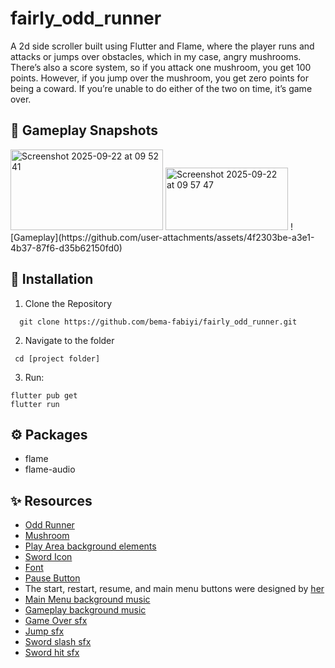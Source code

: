 # fairly_odd_runner

A 2d side scroller built using Flutter and Flame, where the player runs and attacks or jumps over obstacles, which in my case, angry mushrooms. There’s also a score system, so if you attack one mushroom, you get 100 points. However, if you jump over the mushroom, you get zero points for being a coward. If you’re unable to do either of the two on time, it’s game over. 

## 📸 Gameplay Snapshots
<img width="244" height="129" alt="Screenshot 2025-09-22 at 09 52 41" src="https://github.com/user-attachments/assets/ae21252e-a7ba-4a7c-88a6-5cb33fbf8af7" />
<img width="196" height="100" alt="Screenshot 2025-09-22 at 09 57 47" src="https://github.com/user-attachments/assets/e89d8b74-887b-4ba0-9741-51caea4bfffc" />
![Gameplay](https://github.com/user-attachments/assets/4f2303be-a3e1-4b37-87f6-d35b62150fd0)


## 🚀 Installation
1. Clone the Repository
 ```
   git clone https://github.com/bema-fabiyi/fairly_odd_runner.git
```
2. Navigate to the folder
 ```
  cd [project folder]
 ```
3. Run:
```
flutter pub get
flutter run
```

## ⚙️ Packages
- flame
- flame-audio

## ✨ Resources
- [Odd Runner](https://xzany.itch.io/top-down-adventurer-character)
- [Mushroom](https://monopixelart.itch.io/forest-monsters-pixel-art)
- [Play Area background elements](https://free-game-assets.itch.io/free-horizontal-game-backgrounds)
- [Sword Icon](https://cainos.itch.io/pixel-art-icon-pack-rpg)
- [Font](https://fonts.google.com/specimen/Tiny5)
- [Pause Button](https://kicked-in-teeth.itch.io/button-ui)
- The start, restart, resume, and main menu buttons were designed by [her](https://www.linkedin.com/in/kindness-john-06b767353?utm_source=share&utm_campaign=share_via&utm_content=profile&utm_medium=android_app)
- [Main Menu background music](https://opengameart.org/content/happy-plains)
- [Gameplay background music](https://freesound.org/people/josefpres/sounds/658578)
- [Game Over sfx](https://freesound.org/people/OwlStorm/sounds/404767)
- [Jump sfx](https://freesound.org/people/jalastram/sounds/386632)
- [Sword slash sfx](https://freesound.org/people/greyfeather/sounds/724716)
- [Sword hit sfx](https://freesound.org/people/qubodup/sounds/442903)

